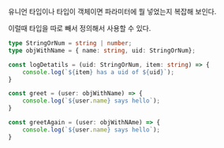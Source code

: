
유니언 타입이나 타입이 객체이면 파라미터에 뭘 넣었는지 복잡해 보인다.

이럴때 타입을 따로 빼서 정의해서 사용할 수 있다.

```typescript
type StringOrNum = string | number;
type objWithName = { name: string, uid: StringOrNum};

const logDetatils = (uid: StringOrNum, item: string) => {
    console.log(`${item} has a uid of ${uid}`);
}

const greet = (user: objWithName) => {
    console.log(`${user.name} says hello`);
}

const greetAgain = (user: objWithNAme) => {
    console.log(`${user.name} says hello`);
}
```

